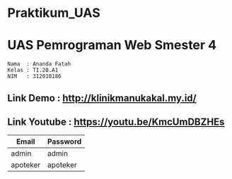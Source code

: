 # Praktikum_UAS

# UAS Pemrograman Web Smester 4

```
Nama  : Ananda Fatah
Kelas : TI.20.A1
NIM   : 312010186
````

## Link Demo : http://klinikmanukakal.my.id/
## Link Youtube : https://youtu.be/KmcUmDBZHEs
| Email | Password |
| ------ | ------ |
| admin | admin
|apoteker | apoteker |
